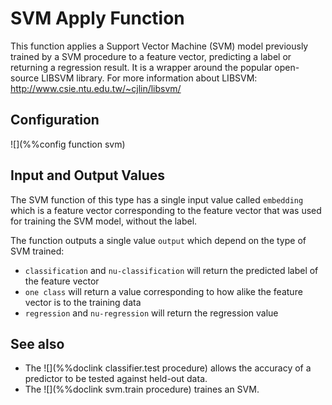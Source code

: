 # SVM Apply Function

This function applies a Support Vector Machine (SVM) model previously trained by a SVM procedure to a feature vector, 
predicting a label or returning a regression result.
It is a wrapper around the popular open-source LIBSVM library.
For more information about LIBSVM: <http://www.csie.ntu.edu.tw/~cjlin/libsvm/>

## Configuration

![](%%config function svm)

## Input and Output Values

The SVM function of this type has a single input value called `embedding` which is a feature vector corresponding to the
feature vector that was used for training the SVM model, without the label.

The function outputs a single value `output` which depend on the type of SVM trained:

* `classification` and `nu-classification` will return the predicted label of the feature vector
* `one class` will return a value corresponding to how alike the feature vector is to the training data
* `regression` and `nu-regression` will return the regression value

## See also

* The ![](%%doclink classifier.test procedure) allows the accuracy of a predictor to be tested against
held-out data.
* The ![](%%doclink svm.train procedure) traines an SVM.

